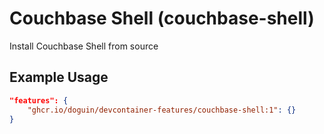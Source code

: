 
# Couchbase Shell (couchbase-shell)

Install Couchbase Shell from source

## Example Usage

```json
"features": {
    "ghcr.io/doguin/devcontainer-features/couchbase-shell:1": {}
}
```
